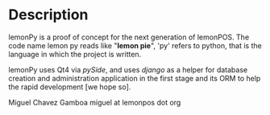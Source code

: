 Description
===========

lemonPy is a proof of concept for the next generation of lemonPOS.
The code name lemon py reads like "**lemon pie**", 'py' refers to python, that is the language in which the project is written.

lemonPy uses Qt4 via *pySide*, and uses *django* as a helper for database creation and administration application in the first stage and its ORM to
help the rapid development [we hope so].


Miguel Chavez Gamboa
miguel at lemonpos dot org
